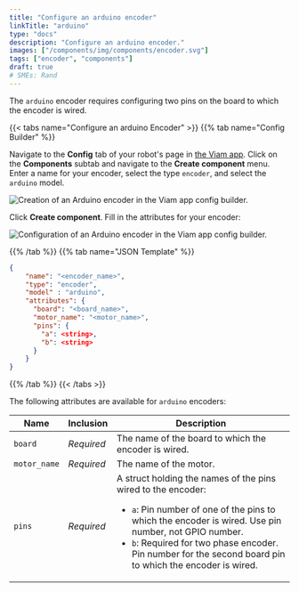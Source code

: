 ```yaml
---
title: "Configure an arduino encoder"
linkTitle: "arduino"
type: "docs"
description: "Configure an arduino encoder."
images: ["/components/img/components/encoder.svg"]
tags: ["encoder", "components"]
draft: true
# SMEs: Rand
---
```


The `arduino` encoder requires configuring two pins on the board to which the encoder is wired.

{{< tabs name="Configure an arduino Encoder" >}}
{{% tab name="Config Builder" %}}

Navigate to the **Config** tab of your robot's page in [the Viam app](https://app.viam.com).
Click on the **Components** subtab and navigate to the **Create component** menu.
Enter a name for your encoder, select the type `encoder`, and select the `arduino` model.

![Creation of an Arduino encoder in the Viam app config builder.](../img/create-arduino.png)

Click **Create component**.
Fill in the attributes for your encoder:

![Configuration of an Arduino encoder in the Viam app config builder.](../img/configure-arduino.png)

{{% /tab %}}
{{% tab name="JSON Template" %}}

```json {class="line-numbers linkable-line-numbers"}
{
    "name": "<encoder_name>",
    "type": "encoder",
    "model" : "arduino",
    "attributes": {
      "board": "<board_name>",
      "motor_name": "<motor_name>",
      "pins": {
        "a": <string>,
        "b": <string>
      }
    }
}
```

{{% /tab %}}
{{< /tabs >}}

The following attributes are available for `arduino` encoders:

| Name | Inclusion | Description |
| ---- | --------- | ----------- |
| `board` | *Required* | The name of the board to which the encoder is wired. |
| `motor_name` | *Required* | The name of the motor. |
| `pins` | *Required* | A struct holding the names of the pins wired to the encoder: <ul> <li> <code>a</code>: Pin number of one of the pins to which the encoder is wired. Use pin number, not GPIO number. </li> <li> <code>b</code>: Required for two phase encoder. Pin number for the second board pin to which the encoder is wired. </li> </ul> |
